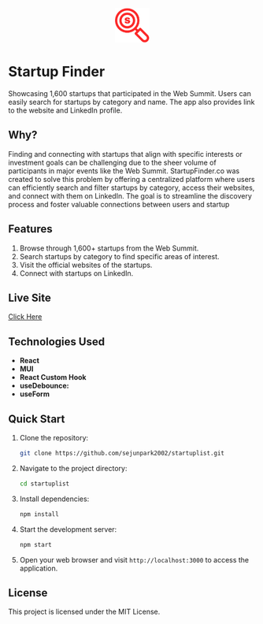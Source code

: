 <div align="center">
  <a href="https://startupfinder.co/">
    <img src="/src/assets/startup.png" alt="Logo" width="70" height="70">
  </a>
</div>


# Startup Finder

Showcasing 1,600 startups that participated in the Web Summit. Users can easily search for startups by category and name. The app also provides link to the website and LinkedIn profile.

## Why?

Finding and connecting with startups that align with specific interests or investment goals can be challenging due to the sheer volume of participants in major events like the Web Summit. StartupFinder.co was created to solve this problem by offering a centralized platform where users can efficiently search and filter startups by category, access their websites, and connect with them on LinkedIn. The goal is to streamline the discovery process and foster valuable connections between users and startup

## Features

1. Browse through 1,600+ startups from the Web Summit.
2. Search startups by category to find specific areas of interest.
3. Visit the official websites of the startups.
4. Connect with startups on LinkedIn.


## Live Site

[Click Here](https://startupfinder.co/)


## Technologies Used

- **React** 
- **MUI** 
- **React Custom Hook** 
- **useDebounce:** 
- **useForm** 

## Quick Start

1. Clone the repository:
    ```bash
    git clone https://github.com/sejunpark2002/startuplist.git
    ```

2. Navigate to the project directory:
    ```bash
    cd startuplist
    ```

3. Install dependencies:
    ```bash
    npm install
    ```

4. Start the development server:
    ```bash
    npm start
    ```

5. Open your web browser and visit `http://localhost:3000` to access the application.

## License

This project is licensed under the MIT License.
